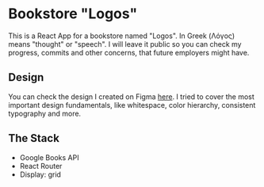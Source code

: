# Bookstore "Logos"

This is a React App for a bookstore named "Logos". In Greek (Λόγος) means "thought" or "speech". I will leave it public so you can check my progress, commits and other concerns, that future employers might have.

## Design

You can check the design I created on Figma <a href="https://www.figma.com/file/KlKdVZpBIuvzHDnI1ry7Tm/BOOKS-DEMO">here</a>. I tried to cover the most important design fundamentals, like whitespace, color hierarchy, consistent typography and more.

## The Stack

<ul>
   
   <li>
      Google Books API
   </li>
   <li>
      React Router
   </li>
   <li>
      Display: grid
   </li>
</ul>
